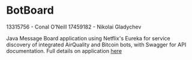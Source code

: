 # BotBoard


13315756 - Conal O’Neill
17459182 - Nikolai Gladychev


Java Message Board application using Netflix's Eureka for service discovery of integrated AirQuality and Bitcoin bots, with Swagger for API documentation. Full details on application [here](/BotBoardReport.pdf)
